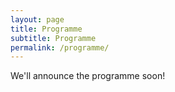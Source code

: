 ```yaml
---
layout: page
title: Programme
subtitle: Programme
permalink: /programme/
---
```


We'll announce the programme soon!
